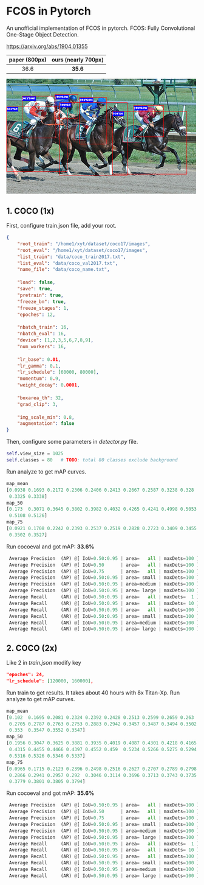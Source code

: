# FCOS in Pytorch

An unofficial implementation of FCOS in pytorch. 
FCOS: Fully Convolutional One-Stage Object Detection.

https://arxiv.org/abs/1904.01355

| paper (800px) | ours (nearly 700px) |
| :--: | :--: |
| 36.6 | **35.6** |

![](images/pred_demo.bmp)



## 1. COCO (1x)

First, configure train.json file, add your root. 

```json
{
    "root_train": "/home1/xyt/dataset/coco17/images",
    "root_eval": "/home1/xyt/dataset/coco17/images",
    "list_train": "data/coco_train2017.txt",
    "list_eval": "data/coco_val2017.txt",
    "name_file": "data/coco_name.txt",

    "load": false,
    "save": true,
    "pretrain": true,
    "freeze_bn": true,
    "freeze_stages": 1,
    "epoches": 12,

    "nbatch_train": 16,
    "nbatch_eval": 16,
    "device": [1,2,3,5,6,7,8,9],
    "num_workers": 16,
    
    "lr_base": 0.01,
    "lr_gamma": 0.1,
    "lr_schedule": [60000, 80000],
    "momentum": 0.9,
    "weight_decay": 0.0001,

    "boxarea_th": 32,
    "grad_clip": 3,
    
    "img_scale_min": 0.8,
    "augmentation": false
}
```

Then, configure some parameters in *detector.py* file.

```python
self.view_size = 1025
self.classes = 80   # TODO: total 80 classes exclude background
```

Run analyze to get mAP curves.

```python
map_mean
[0.0938 0.1693 0.2172 0.2306 0.2406 0.2413 0.2667 0.2587 0.3238 0.328
 0.3325 0.3338]
map_50
[0.173  0.3071 0.3645 0.3802 0.3982 0.4032 0.4265 0.4241 0.4998 0.5053
 0.5108 0.5126]
map_75
[0.0921 0.1708 0.2242 0.2393 0.2537 0.2519 0.2828 0.2723 0.3409 0.3455
 0.3502 0.3527]
```

Run cocoeval and got mAP: **33.6%**

```python
 Average Precision  (AP) @[ IoU=0.50:0.95 | area=   all | maxDets=100 ] = 0.336
 Average Precision  (AP) @[ IoU=0.50      | area=   all | maxDets=100 ] = 0.516
 Average Precision  (AP) @[ IoU=0.75      | area=   all | maxDets=100 ] = 0.355
 Average Precision  (AP) @[ IoU=0.50:0.95 | area= small | maxDets=100 ] = 0.180
 Average Precision  (AP) @[ IoU=0.50:0.95 | area=medium | maxDets=100 ] = 0.371
 Average Precision  (AP) @[ IoU=0.50:0.95 | area= large | maxDets=100 ] = 0.443
 Average Recall     (AR) @[ IoU=0.50:0.95 | area=   all | maxDets=  1 ] = 0.280
 Average Recall     (AR) @[ IoU=0.50:0.95 | area=   all | maxDets= 10 ] = 0.429
 Average Recall     (AR) @[ IoU=0.50:0.95 | area=   all | maxDets=100 ] = 0.450
 Average Recall     (AR) @[ IoU=0.50:0.95 | area= small | maxDets=100 ] = 0.253
 Average Recall     (AR) @[ IoU=0.50:0.95 | area=medium | maxDets=100 ] = 0.498
 Average Recall     (AR) @[ IoU=0.50:0.95 | area= large | maxDets=100 ] = 0.575
```



## 2. COCO (2x)

Like 2 in *train.json* modify key

```json
"epoches": 24,
"lr_schedule": [120000, 160000],
```

Run train to get results. It takes about 40 hours with 8x Titan-Xp. Run analyze to get mAP curves.

```python
map_mean
[0.102  0.1695 0.2081 0.2324 0.2392 0.2428 0.2513 0.2599 0.2659 0.263
 0.2705 0.2787 0.2763 0.2753 0.2883 0.2942 0.3457 0.3487 0.3494 0.3502
 0.353  0.3547 0.3552 0.3547]
map_50
[0.1956 0.3047 0.3625 0.3881 0.3935 0.4019 0.4087 0.4301 0.4218 0.4165
 0.4315 0.4455 0.4466 0.4397 0.4552 0.459  0.5234 0.5266 0.5275 0.5294
 0.5316 0.5326 0.5346 0.5337]
map_75
[0.0965 0.1715 0.2123 0.2396 0.2498 0.2516 0.2627 0.2707 0.2789 0.2798
 0.2866 0.2941 0.2957 0.292  0.3046 0.3114 0.3696 0.3713 0.3743 0.3735
 0.3779 0.3801 0.3805 0.3794]
```

Run cocoeval and got mAP: **35.6%**

```python
 Average Precision  (AP) @[ IoU=0.50:0.95 | area=   all | maxDets=100 ] = 0.356
 Average Precision  (AP) @[ IoU=0.50      | area=   all | maxDets=100 ] = 0.537
 Average Precision  (AP) @[ IoU=0.75      | area=   all | maxDets=100 ] = 0.380
 Average Precision  (AP) @[ IoU=0.50:0.95 | area= small | maxDets=100 ] = 0.192
 Average Precision  (AP) @[ IoU=0.50:0.95 | area=medium | maxDets=100 ] = 0.395
 Average Precision  (AP) @[ IoU=0.50:0.95 | area= large | maxDets=100 ] = 0.471
 Average Recall     (AR) @[ IoU=0.50:0.95 | area=   all | maxDets=  1 ] = 0.294
 Average Recall     (AR) @[ IoU=0.50:0.95 | area=   all | maxDets= 10 ] = 0.447
 Average Recall     (AR) @[ IoU=0.50:0.95 | area=   all | maxDets=100 ] = 0.467
 Average Recall     (AR) @[ IoU=0.50:0.95 | area= small | maxDets=100 ] = 0.269
 Average Recall     (AR) @[ IoU=0.50:0.95 | area=medium | maxDets=100 ] = 0.518
 Average Recall     (AR) @[ IoU=0.50:0.95 | area= large | maxDets=100 ] = 0.591
```


